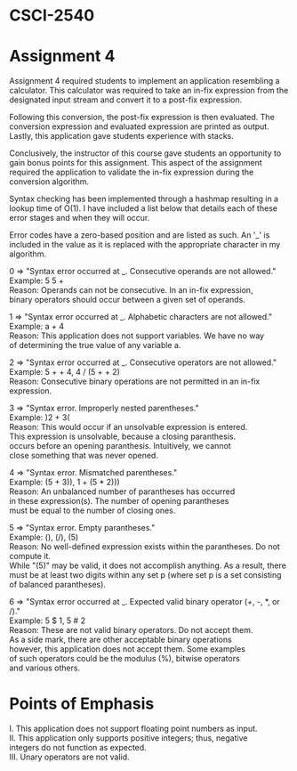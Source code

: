 # CSCI-2540
# Assignment 4
Assignment 4 required students to implement an application resembling a calculator. 
This calculator was required to take an in-fix expression from the designated input
stream and convert it to a post-fix expression.

Following this conversion, the post-fix expression is then evaluated. The conversion
expression and evaluated expression are printed as output. Lastly, this application
gave students experience with stacks.

Conclusively, the instructor of this course gave students an opportunity to gain
bonus points for this assignment. This aspect of the assignment required the
application to validate the in-fix expression during the conversion algorithm.

Syntax checking has been implemented through a hashmap resulting in a lookup
time of O(1). I have included a list below that details each of these error
stages and when they will occur.

Error codes have a zero-based position and are listed as such. An '_'
is included in the value as it is replaced with the appropriate character
in my algorithm.

0 => "Syntax error occurred at _. Consecutive operands are not allowed."  
   Example: 5 5 +   
   Reason: Operands can not be consecutive. In an in-fix expression,   
          binary operators should occur between a given set of operands.   
          
1 => "Syntax error occurred at _. Alphabetic characters are not allowed."   
  Example: a + 4   
  Reason: This application does not support variables. We have no way   
          of determining the true value of any variable a.   
          
2 => "Syntax error occurred at _. Consecutive operators are not allowed."   
  Example: 5 + + 4, 4 / (5 + + 2)   
  Reason: Consecutive binary operations are not permitted in an in-fix expression.   
        
3 => "Syntax error. Improperly nested parentheses."   
  Example: )2 + 3(   
  Reason: This would occur if an unsolvable expression is entered.   
          This expression is unsolvable, because a closing paranthesis.   
          occurs before an opening paranthesis. Intuitively, we cannot   
          close something that was never opened.   
          
4 => "Syntax error. Mismatched parentheses."   
  Example: (5 + 3)), 1 + (5 * 2)))    
  Reason: An unbalanced number of parantheses has occurred   
          in these expression(s). The number of opening parantheses   
          must be equal to the number of closing ones.   
          
5 => "Syntax error. Empty parantheses."   
  Example: (), (/), (5)    
  Reason: No well-defined expression exists within the parantheses. Do not compute it.   
          While "(5)" may be valid, it does not accomplish anything. As a result, there   
          must be at least two digits within any set p (where set p is a set consisting   
          of balanced parantheses).   
          
6 => "Syntax error occurred at _. Expected valid binary operator (+, -, *, or /)."   
  Example: 5 $ 1, 5 # 2   
  Reason: These are not valid binary operators. Do not accept them.   
          As a side mark, there are other acceptable binary operations   
          however, this application does not accept them. Some examples  
          of such operators could be the modulus (%), bitwise operators   
          and various others.   
          
# Points of Emphasis
I. This application does not support floating point numbers as input.   
II. This application only supports positive integers; thus, negative   
    integers do not function as expected.   
III. Unary operators are not valid.   
